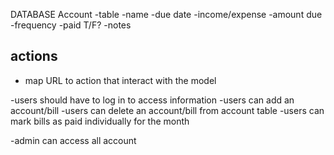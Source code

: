 DATABASE
Account -table
-name
-due date
-income/expense
-amount due
-frequency
-paid T/F?
-notes

## actions

- map URL to action that interact with the model

-users should have to log in to access information
-users can add an account/bill
-users can delete an account/bill from account table
-users can mark bills as paid individually for the month

-admin can access all account
